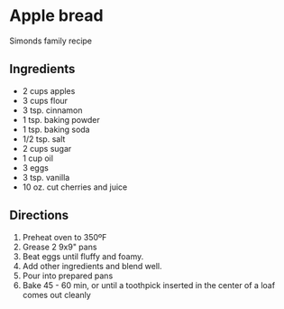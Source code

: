 # Apple bread

Simonds family recipe

## Ingredients

- 2 cups apples
- 3 cups flour
- 3 tsp. cinnamon
- 1 tsp. baking powder
- 1 tsp. baking soda
- 1/2 tsp. salt
- 2 cups sugar
- 1 cup oil
- 3 eggs
- 3 tsp. vanilla
- 10 oz. cut cherries and juice

## Directions

1. Preheat oven to 350ºF
2. Grease 2 9x9" pans
3. Beat eggs until fluffy and foamy.
4. Add other ingredients and blend well.
5. Pour into prepared pans
6. Bake 45 - 60 min, or until a toothpick inserted in the center of a loaf comes out cleanly
